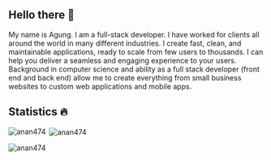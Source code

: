 ## Hello there 👋

My name is Agung. I am a full-stack developer. I have worked for clients all around the world in many different industries. I create fast, clean, and maintainable applications, ready to scale from few users to thousands. I can help you deliver a seamless and engaging experience to your users. Background in computer science and ability as a full stack developer (front end and back end) allow me to create everything from small business websites to custom web applications and mobile apps. 

## Statistics 🔥

<p><img align="left" src="https://github-readme-stats.vercel.app/api/top-langs?username=anan474&show_icons=true&locale=en&layout=compact&theme=dark" alt="anan474" /></p>

<p>&nbsp;<img align="center" src="https://github-readme-stats.vercel.app/api?username=anan474&show_icons=true&locale=en&theme=dark" alt="anan474" /></p>

<p>&nbsp;<img align="left" src="https://github-readme-stats.vercel.app/api/wakatime?username=anan474&layout=compact" alt="anan474" /></p>
